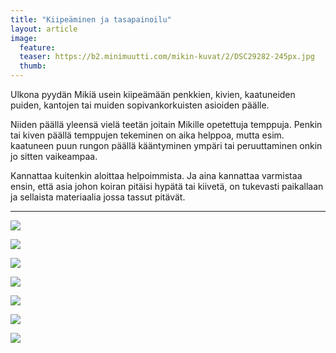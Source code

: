 ```yaml
---
title: "Kiipeäminen ja tasapainoilu"
layout: article
image:
  feature:
  teaser: https://b2.minimuutti.com/mikin-kuvat/2/DSC29282-245px.jpg
  thumb:
---
```


Ulkona pyydän Mikiä usein kiipeämään penkkien, kivien, kaatuneiden puiden, kantojen tai muiden sopivankorkuisten asioiden päälle.

Niiden päällä yleensä vielä teetän joitain Mikille opetettuja temppuja. Penkin tai kiven päällä temppujen tekeminen on aika helppoa, mutta esim. kaatuneen puun rungon päällä kääntyminen ympäri tai peruuttaminen onkin jo sitten vaikeampaa.

Kannattaa kuitenkin aloittaa helpoimmista. Ja aina kannattaa varmistaa ensin, että asia johon koiran pitäisi hypätä tai kiivetä, on tukevasti paikallaan ja sellaista materiaalia jossa tassut pitävät.

---

![](https://b2.minimuutti.com/mikin-kuvat/2/DSC29282-800px.jpg)

![](https://b2.minimuutti.com/aktivointi/kiipeaminen-ja-tasapainoilu/DSC29291_2-800px.jpg)

![](https://b2.minimuutti.com/mikin-kuvat/2/DSC07458-800px.jpg)

![](https://b2.minimuutti.com/aktivointi/kiipeaminen-ja-tasapainoilu/DSC02974_2-800px.jpg)

![](https://b2.minimuutti.com/mikin-kuvat/3/DSC13827-800px.jpg)

![](https://b2.minimuutti.com/aktivointi/kiipeaminen-ja-tasapainoilu/DSC25473_2-800px.jpg)

![](https://b2.minimuutti.com/aktivointi/kiipeaminen-ja-tasapainoilu/DSC23866_2-800px.jpg)
